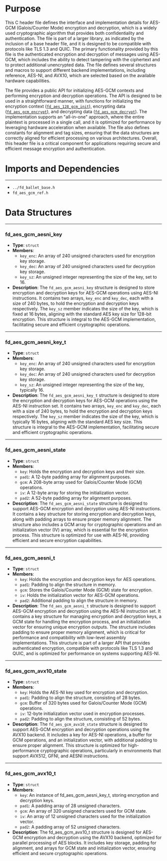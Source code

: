 # Purpose
This C header file defines the interface and implementation details for AES-GCM (Galois/Counter Mode) encryption and decryption, which is a widely used cryptographic algorithm that provides both confidentiality and authentication. The file is part of a larger library, as indicated by the inclusion of a base header file, and it is designed to be compatible with protocols like TLS 1.3 and QUIC. The primary functionality provided by this file is the authenticated encryption and decryption of messages using AES-GCM, which includes the ability to detect tampering with the ciphertext and to protect additional unencrypted data. The file defines several structures and macros to support different backend implementations, including reference, AES-NI, and AVX10, which are selected based on the available hardware capabilities.

The file provides a public API for initializing AES-GCM contexts and performing encryption and decryption operations. The API is designed to be used in a straightforward manner, with functions for initializing the encryption context ([`fd_aes_128_gcm_init`](#fd_aes_128_gcm_init)), encrypting data ([`fd_aes_gcm_encrypt`](#fd_aes_gcm_encrypt)), and decrypting data ([`fd_aes_gcm_decrypt`](#fd_aes_gcm_decrypt)). The implementation supports an "all-in-one" approach, where the entire plaintext is processed in a single call, and it is optimized for performance by leveraging hardware acceleration when available. The file also defines constants for alignment and tag sizes, ensuring that the data structures are correctly aligned for efficient processing on various architectures. Overall, this header file is a critical component for applications requiring secure and efficient message encryption and authentication.
# Imports and Dependencies

---
- `../fd_ballet_base.h`
- `fd_aes_gcm_ref.h`


# Data Structures

---
### fd\_aes\_gcm\_aesni\_key
- **Type**: `struct`
- **Members**:
    - `key_enc`: An array of 240 unsigned characters used for encryption key storage.
    - `key_dec`: An array of 240 unsigned characters used for decryption key storage.
    - `key_sz`: An unsigned integer representing the size of the key, set to 16.
- **Description**: The `fd_aes_gcm_aesni_key` structure is designed to store encryption and decryption keys for AES-GCM operations using AES-NI instructions. It contains two arrays, `key_enc` and `key_dec`, each with a size of 240 bytes, to hold the encryption and decryption keys respectively. The `key_sz` member indicates the size of the key, which is fixed at 16 bytes, aligning with the standard AES key size for 128-bit encryption. This structure is integral to the AES-GCM implementation, facilitating secure and efficient cryptographic operations.


---
### fd\_aes\_gcm\_aesni\_key\_t
- **Type**: `struct`
- **Members**:
    - `key_enc`: An array of 240 unsigned characters used for encryption key storage.
    - `key_dec`: An array of 240 unsigned characters used for decryption key storage.
    - `key_sz`: An unsigned integer representing the size of the key, typically 16.
- **Description**: The `fd_aes_gcm_aesni_key_t` structure is designed to store the encryption and decryption keys for AES-GCM operations using the AES-NI instruction set. It contains two arrays, `key_enc` and `key_dec`, each with a size of 240 bytes, to hold the encryption and decryption keys respectively. The `key_sz` member indicates the size of the key, which is typically 16 bytes, aligning with the standard AES key size. This structure is integral to the AES-GCM implementation, facilitating secure and efficient cryptographic operations.


---
### fd\_aes\_gcm\_aesni\_state
- **Type**: `struct`
- **Members**:
    - `key`: Holds the encryption and decryption keys and their size.
    - `pad1`: A 12-byte padding array for alignment purposes.
    - `gcm`: A 208-byte array used for Galois/Counter Mode (GCM) operations.
    - `iv`: A 12-byte array for storing the initialization vector.
    - `pad2`: A 52-byte padding array for alignment purposes.
- **Description**: The `fd_aes_gcm_aesni_state` structure is designed to support AES-GCM encryption and decryption using AES-NI instructions. It contains a key structure for storing encryption and decryption keys, along with padding arrays to ensure proper memory alignment. The structure also includes a GCM array for cryptographic operations and an initialization vector (IV) array, which is essential for the encryption process. This structure is optimized for use with AES-NI, providing efficient and secure encryption capabilities.


---
### fd\_aes\_gcm\_aesni\_t
- **Type**: `struct`
- **Members**:
    - `key`: Holds the encryption and decryption keys for AES operations.
    - `pad1`: Padding to align the structure in memory.
    - `gcm`: Stores the Galois/Counter Mode (GCM) state for encryption.
    - `iv`: Holds the initialization vector for AES-GCM operations.
    - `pad2`: Additional padding to align the structure in memory.
- **Description**: The `fd_aes_gcm_aesni_t` structure is designed to support AES-GCM encryption and decryption using the AES-NI instruction set. It contains a key structure for managing encryption and decryption keys, a GCM state for handling the encryption process, and an initialization vector for ensuring unique encryption outputs. The structure includes padding to ensure proper memory alignment, which is critical for performance and compatibility with low-level assembly implementations. This structure is part of a larger API that provides authenticated encryption, compatible with protocols like TLS 1.3 and QUIC, and is optimized for performance on systems supporting AES-NI.


---
### fd\_aes\_gcm\_avx10\_state
- **Type**: `struct`
- **Members**:
    - `key`: Holds the AES-NI key used for encryption and decryption.
    - `pad1`: Padding to align the structure, consisting of 28 bytes.
    - `gcm`: Buffer of 320 bytes used for Galois/Counter Mode (GCM) operations.
    - `iv`: 12-byte initialization vector used in encryption processes.
    - `pad2`: Padding to align the structure, consisting of 52 bytes.
- **Description**: The `fd_aes_gcm_avx10_state` structure is designed to support AES-GCM encryption and decryption operations using the AVX10 backend. It includes a key for AES-NI operations, a buffer for GCM operations, and an initialization vector, with additional padding to ensure proper alignment. This structure is optimized for high-performance cryptographic operations, particularly in environments that support AVX512, GFNI, and AESNI instructions.


---
### fd\_aes\_gcm\_avx10\_t
- **Type**: `struct`
- **Members**:
    - `key`: An instance of fd_aes_gcm_aesni_key_t, storing encryption and decryption keys.
    - `pad1`: A padding array of 28 unsigned characters.
    - `gcm`: An array of 320 unsigned characters used for GCM state.
    - `iv`: An array of 12 unsigned characters used for the initialization vector.
    - `pad2`: A padding array of 52 unsigned characters.
- **Description**: The fd_aes_gcm_avx10_t structure is designed for AES-GCM encryption and decryption using the AVX10 backend, optimized for parallel processing of AES blocks. It includes key storage, padding for alignment, and arrays for GCM state and initialization vector, ensuring efficient and secure cryptographic operations.


